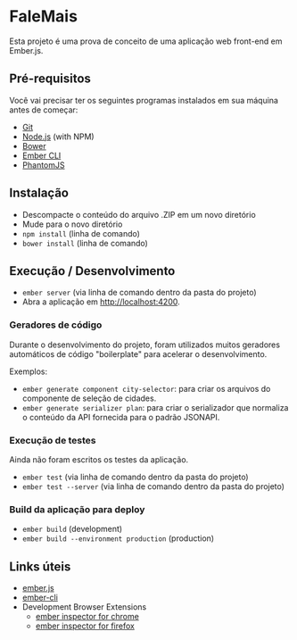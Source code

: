 # FaleMais

Esta projeto é uma prova de conceito de uma aplicação web front-end em Ember.js.

## Pré-requisitos

Você vai precisar ter os seguintes programas instalados em sua máquina antes de começar:

* [Git](http://git-scm.com/)
* [Node.js](http://nodejs.org/) (with NPM)
* [Bower](http://bower.io/)
* [Ember CLI](http://ember-cli.com/)
* [PhantomJS](http://phantomjs.org/)

## Instalação

* Descompacte o conteúdo do arquivo .ZIP em um novo diretório
* Mude para o novo diretório
* `npm install` (linha de comando)
* `bower install` (linha de comando)

## Execução / Desenvolvimento

* `ember server` (via linha de comando dentro da pasta do projeto)
* Abra a aplicação em [http://localhost:4200](http://localhost:4200).

### Geradores de código

Durante o desenvolvimento do projeto, foram utilizados muitos geradores automáticos de código "boilerplate" para acelerar o desenvolvimento.

Exemplos:
* `ember generate component city-selector`: para criar os arquivos do componente de seleção de cidades.
* `ember generate serializer plan`: para criar o serializador que normaliza o conteúdo da API fornecida para o padrão JSONAPI.

### Execução de testes

Ainda não foram escritos os testes da aplicação.

* `ember test` (via linha de comando dentro da pasta do projeto)
* `ember test --server` (via linha de comando dentro da pasta do projeto)

### Build da aplicação para deploy

* `ember build` (development)
* `ember build --environment production` (production)

## Links úteis

* [ember.js](http://emberjs.com/)
* [ember-cli](http://ember-cli.com/)
* Development Browser Extensions
  * [ember inspector for chrome](https://chrome.google.com/webstore/detail/ember-inspector/bmdblncegkenkacieihfhpjfppoconhi)
  * [ember inspector for firefox](https://addons.mozilla.org/en-US/firefox/addon/ember-inspector/)

